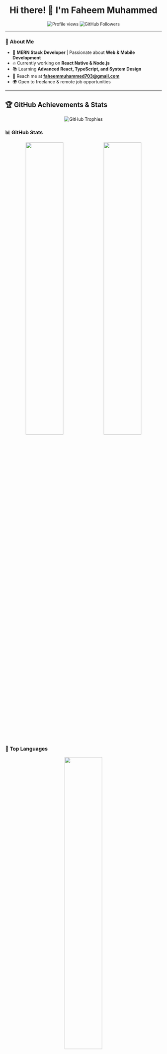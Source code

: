 <h1 align="center">Hi there! 👋 I'm Faheem Muhammed</h1>

<p align="center">
  <img src="https://komarev.com/ghpvc/?username=fayeemismail&color=blue" alt="Profile views" />
  <img src="https://img.shields.io/github/followers/fayeemismail?label=Followers&style=social" alt="GitHub Followers" />
</p>

---

### 🚀 **About Me**
- 🎯 **MERN Stack Developer** | Passionate about **Web & Mobile Development**
- 🔥 Currently working on **React Native & Node.js**
- 📚 Learning **Advanced React, TypeScript, and System Design**
- 📩 Reach me at **faheemmuhammed703@gmail.com**
- 🌍 Open to freelance & remote job opportunities

---

## 🏆 **GitHub Achievements & Stats**

<p align="center">
  <img src="https://github-profile-trophy.vercel.app/?username=fayeemismail&theme=radical&no-bg=true&no-frame=true" alt="GitHub Trophies" />
</p>

### 📊 **GitHub Stats**
<p align="center">
  <img src="https://github-readme-stats.vercel.app/api?username=fayeemismail&show_icons=true&theme=tokyonight&hide_border=true" width="49%"/>
  <img src="https://github-readme-streak-stats.herokuapp.com/?user=fayeemismail&theme=tokyonight&hide_border=true" width="49%"/>
</p>

### 🏅 **Top Languages**
<p align="center">
  <img src="https://github-readme-stats.vercel.app/api/top-langs/?username=fayeemismail&layout=compact&theme=tokyonight&hide_border=true" width="49%"/>
</p>

---

## 💻 **Tech Stack**
<p align="center">
  <img src="https://skillicons.dev/icons?i=react,redux,typescript,nodejs,express,mongodb,flutter,tailwind,git,github" />
</p>

---

## 🔗 **Connect With Me**
<p align="center">
  <a href="https://linkedin.com/in/faheemismail" target="_blank">
    <img src="https://img.shields.io/badge/LinkedIn-blue?style=for-the-badge&logo=linkedin" alt="LinkedIn">
  </a>
  <a href="mailto:faheemmuhammed703@gmail.com">
    <img src="https://img.shields.io/badge/Email-red?style=for-the-badge&logo=gmail&logoColor=white" alt="Email">
  </a>
</p>
